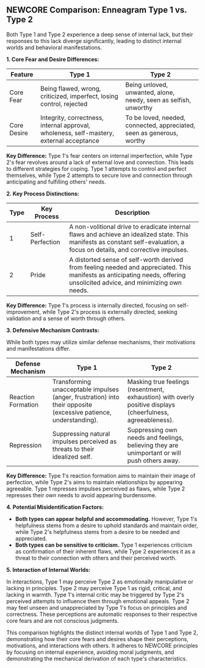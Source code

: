 ## NEWCORE Comparison: Enneagram Type 1 vs. Type 2

Both Type 1 and Type 2 experience a deep sense of internal lack, but their responses to this lack diverge significantly, leading to distinct internal worlds and behavioral manifestations.

**1. Core Fear and Desire Differences:**

| Feature        | Type 1                                     | Type 2                                    |
|----------------|-------------------------------------------|------------------------------------------|
| Core Fear       | Being flawed, wrong, criticized, imperfect, losing control, rejected | Being unloved, unwanted, alone, needy, seen as selfish, unworthy |
| Core Desire    | Integrity, correctness, internal approval, wholeness, self-mastery, external acceptance | To be loved, needed, connected, appreciated, seen as generous, worthy |

**Key Difference:** Type 1's fear centers on internal imperfection, while Type 2's fear revolves around a lack of external love and connection.  This leads to different strategies for coping. Type 1 attempts to control and perfect themselves, while Type 2 attempts to secure love and connection through anticipating and fulfilling others' needs.

**2. Key Process Distinctions:**

| Type | Key Process | Description                                                                                                                                                           |
|------|-------------|-----------------------------------------------------------------------------------------------------------------------------------------------------------------------|
| 1    | Self-Perfection | A non-volitional drive to eradicate internal flaws and achieve an idealized state. This manifests as constant self-evaluation, a focus on details, and corrective impulses. |
| 2    | Pride        | A distorted sense of self-worth derived from feeling needed and appreciated. This manifests as anticipating needs, offering unsolicited advice, and minimizing own needs. |

**Key Difference:** Type 1's process is internally directed, focusing on self-improvement, while Type 2's process is externally directed, seeking validation and a sense of worth through others.

**3. Defensive Mechanism Contrasts:**

While both types may utilize similar defense mechanisms, their motivations and manifestations differ.

| Defense Mechanism | Type 1                                                                                                  | Type 2                                                                                                    |
|-------------------|----------------------------------------------------------------------------------------------------------|---------------------------------------------------------------------------------------------------------|
| Reaction Formation | Transforming unacceptable impulses (anger, frustration) into their opposite (excessive patience, understanding). | Masking true feelings (resentment, exhaustion) with overly positive displays (cheerfulness, agreeableness). |
| Repression          | Suppressing natural impulses perceived as threats to their idealized self.                               | Suppressing own needs and feelings, believing they are unimportant or will push others away.                  |

**Key Difference:**  Type 1's reaction formation aims to maintain their image of perfection, while Type 2's aims to maintain relationships by appearing agreeable.  Type 1 represses impulses perceived as flaws, while Type 2 represses their own needs to avoid appearing burdensome.


**4. Potential Misidentification Factors:**

* **Both types can appear helpful and accommodating.**  However, Type 1's helpfulness stems from a desire to uphold standards and maintain order, while Type 2's helpfulness stems from a desire to be needed and appreciated.
* **Both types can be sensitive to criticism.** Type 1 experiences criticism as confirmation of their inherent flaws, while Type 2 experiences it as a threat to their connection with others and their perceived worth.

**5. Interaction of Internal Worlds:**

In interactions, Type 1 may perceive Type 2 as emotionally manipulative or lacking in principles. Type 2 may perceive Type 1 as rigid, critical, and lacking in warmth.  Type 1's internal critic may be triggered by Type 2's perceived attempts to influence them through emotional appeals. Type 2 may feel unseen and unappreciated by Type 1's focus on principles and correctness.  These perceptions are automatic responses to their respective core fears and are not conscious judgments.


This comparison highlights the distinct internal worlds of Type 1 and Type 2, demonstrating how their core fears and desires shape their perceptions, motivations, and interactions with others. It adheres to NEWCORE principles by focusing on internal experience, avoiding moral judgments, and demonstrating the mechanical derivation of each type's characteristics.
